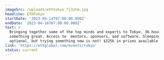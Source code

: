 ```yaml
---
imageSrc: /uploads/ethtokyo_fj3zhm.jpg
headline: ETHTokyo
startDate: '2023-04-14T07:00:00.000Z'
endDate: '2023-04-16T07:00:00.000Z'
text: >
  Bringing together some of the top minds and experts to Tokyo. 36 hours to make
  something great. Access to  mentors, sponsors, and software. Sleeping is
  optional, but trying something new is not! $325k in prizes available.
link: 'https://ethglobal.com/events/tokyo'
status: current
---
```



